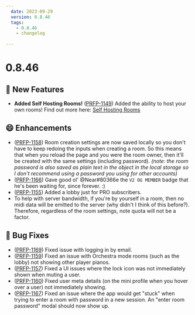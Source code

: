 ```yaml
---
  date: 2023-09-29
  version: 0.8.46
  tags:
    - 0.8.46
    - changelog
  
---
```


# 0.8.46

## :rocket: New Features
  - **Added Self Hosting Rooms!** ([PRFP-1149](https://pianorhythm.myjetbrains.com/youtrack/issue/PRFP-1149)) Added the ability to host your own rooms! Find out more here: [Self Hosting Rooms](/tutorials/tutorial-self-host-rooms/)

## :smile: Enhancements
  - ([PRFP-1158](https://pianorhythm.myjetbrains.com/youtrack/issue/PRFP-1158)) Room creation settings are now saved locally so you don't have to keep redoing the inputs when creating a room. So this means that when you reload the page and you were the room owner, then it'll be created with the same settings (including password). _(note: the room password is also saved as plain text in the object in the local storage so I don't recommend using a password you using for other accounts)_
  - ([PRFP-1166](https://pianorhythm.myjetbrains.com/youtrack/issue/PRFP-1166)) Gave good ol' @Near#80366e the `V2 OG MEMBER` badge that he's been waiting for, since forever. :)
  - ([PRFP-1155](https://pianorhythm.myjetbrains.com/youtrack/issue/PRFP-1155)) Added a lobby just for PRO subscribers.
  - To help with server bandwidth, if you're by yourself in a room, then no midi data will be emitted to the server (why didn't I think of this before?). Therefore, regardless of the room settings, note quota will not be a factor.

## :bug: Bug Fixes
  - ([PRFP-1169](https://pianorhythm.myjetbrains.com/youtrack/issue/PRFP-1169)) Fixed issue with logging in by email.
  - ([PRFP-1159](https://pianorhythm.myjetbrains.com/youtrack/issue/PRFP-1159)) Fixed an issue with Orchestra mode rooms (such as the lobby) not showing other player pianos.
  - ([PRFP-1157](https://pianorhythm.myjetbrains.com/youtrack/issue/PRFP-1157)) Fixed a UI issues where the lock icon was not immediately shown when muting a user.
  - ([PRFP-1160](https://pianorhythm.myjetbrains.com/youtrack/issue/PRFP-1160)) Fixed user meta details (on the mini profile when you hover over a user) not immediately showing.
  - ([PRFP-1167](https://pianorhythm.myjetbrains.com/youtrack/issue/PRFP-1167)) Fixed an issue where the app would get "stuck" when trying to enter a room with password in a new session. An "enter room password" modal should now show up.

<!----------------------------------------------->
